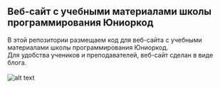 ## Веб-сайт с учебными материалами школы программирования Юниоркод

В этой репозитории размещаем код для веб-сайта с учебными материалами школы программирования Юниоркод.\
Для удобства учеников и преподавателей, веб-сайт сделан в виде блога.
<br></br>
![alt text](https://user-images.githubusercontent.com/60174786/99228355-8d8d7800-27fd-11eb-9497-ef672c85483a.png "JuniorCode")

